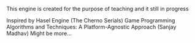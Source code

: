 This engine is created for the purpose of teaching and it still in progress

Inspired by Hasel Engine (The Cherno Serials)
Game Programming Algorithms and Techniques: A Platform-Agnostic Approach (Sanjay Madhav)
Might be more... 

